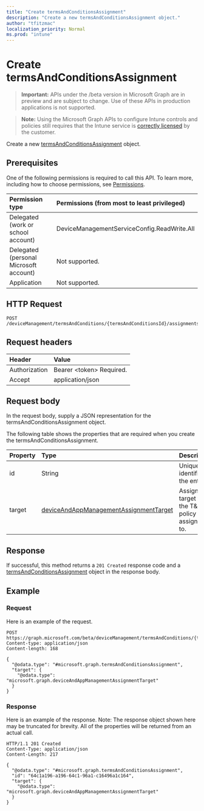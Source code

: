 ```yaml
---
title: "Create termsAndConditionsAssignment"
description: "Create a new termsAndConditionsAssignment object."
author: "tfitzmac"
localization_priority: Normal
ms.prod: "intune"
---
```


# Create termsAndConditionsAssignment

> **Important:** APIs under the /beta version in Microsoft Graph are in preview and are subject to change. Use of these APIs in production applications is not supported.

> **Note:** Using the Microsoft Graph APIs to configure Intune controls and policies still requires that the Intune service is [correctly licensed](https://go.microsoft.com/fwlink/?linkid=839381) by the customer.

Create a new [termsAndConditionsAssignment](../resources/intune-companyterms-termsandconditionsassignment.md) object.
## Prerequisites
One of the following permissions is required to call this API. To learn more, including how to choose permissions, see [Permissions](/graph/permissions-reference).

|Permission type|Permissions (from most to least privileged)|
|:---|:---|
|Delegated (work or school account)|DeviceManagementServiceConfig.ReadWrite.All|
|Delegated (personal Microsoft account)|Not supported.|
|Application|Not supported.|

## HTTP Request
<!-- {
  "blockType": "ignored"
}
-->
``` http
POST /deviceManagement/termsAndConditions/{termsAndConditionsId}/assignments
```

## Request headers
|Header|Value|
|:---|:---|
|Authorization|Bearer &lt;token&gt; Required.|
|Accept|application/json|

## Request body
In the request body, supply a JSON representation for the termsAndConditionsAssignment object.

The following table shows the properties that are required when you create the termsAndConditionsAssignment.

|Property|Type|Description|
|:---|:---|:---|
|id|String|Unique identifier of the entity.|
|target|[deviceAndAppManagementAssignmentTarget](../resources/intune-shared-deviceandappmanagementassignmenttarget.md)|Assignment target that the T&C policy is assigned to.|



## Response
If successful, this method returns a `201 Created` response code and a [termsAndConditionsAssignment](../resources/intune-companyterms-termsandconditionsassignment.md) object in the response body.

## Example
### Request
Here is an example of the request.
``` http
POST https://graph.microsoft.com/beta/deviceManagement/termsAndConditions/{termsAndConditionsId}/assignments
Content-type: application/json
Content-length: 168

{
  "@odata.type": "#microsoft.graph.termsAndConditionsAssignment",
  "target": {
    "@odata.type": "microsoft.graph.deviceAndAppManagementAssignmentTarget"
  }
}
```

### Response
Here is an example of the response. Note: The response object shown here may be truncated for brevity. All of the properties will be returned from an actual call.
``` http
HTTP/1.1 201 Created
Content-Type: application/json
Content-Length: 217

{
  "@odata.type": "#microsoft.graph.termsAndConditionsAssignment",
  "id": "64c1a196-a196-64c1-96a1-c16496a1c164",
  "target": {
    "@odata.type": "microsoft.graph.deviceAndAppManagementAssignmentTarget"
  }
}
```





